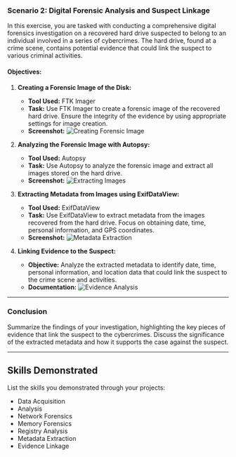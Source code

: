 ### Scenario 2: Digital Forensic Analysis and Suspect Linkage

In this exercise, you are tasked with conducting a comprehensive digital forensics investigation on a recovered hard drive suspected to belong to an individual involved in a series of cybercrimes. The hard drive, found at a crime scene, contains potential evidence that could link the suspect to various criminal activities.

#### Objectives:

1. **Creating a Forensic Image of the Disk:**
   - **Tool Used:** FTK Imager
   - **Task:** Use FTK Imager to create a forensic image of the recovered hard drive. Ensure the integrity of the evidence by using appropriate settings for image creation.
   - **Screenshot:** ![Creating Forensic Image](insert_screenshot_here)

2. **Analyzing the Forensic Image with Autopsy:**
   - **Tool Used:** Autopsy
   - **Task:** Use Autopsy to analyze the forensic image and extract all images stored on the hard drive.
   - **Screenshot:** ![Extracting Images](insert_screenshot_here)

3. **Extracting Metadata from Images using ExifDataView:**
   - **Tool Used:** ExifDataView
   - **Task:** Use ExifDataView to extract metadata from the images recovered from the hard drive. Focus on obtaining date, time, personal information, and GPS coordinates.
   - **Screenshot:** ![Metadata Extraction](insert_screenshot_here)

4. **Linking Evidence to the Suspect:**
   - **Objective:** Analyze the extracted metadata to identify date, time, personal information, and location data that could link the suspect to the crime scene and activities.
   - **Documentation:** ![Evidence Analysis](insert_screenshot_here)

---

### Conclusion

Summarize the findings of your investigation, highlighting the key pieces of evidence that link the suspect to the cybercrimes. Discuss the significance of the extracted metadata and how it supports the case against the suspect.

---

## Skills Demonstrated

List the skills you demonstrated through your projects:

- Data Acquisition
- Analysis
- Network Forensics
- Memory Forensics
- Registry Analysis
- Metadata Extraction
- Evidence Linkage
